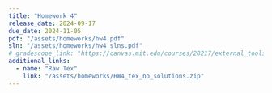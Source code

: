 ```yaml
---
title: "Homework 4"
release_date: 2024-09-17
due_date: 2024-11-05
pdf: "/assets/homeworks/hw4.pdf"
sln: "/assets/homeworks/hw4_slns.pdf"
# gradescope_link: "https://canvas.mit.edu/courses/28217/external_tools/369"
additional_links:
  - name: "Raw Tex"
    link: "/assets/homeworks/HW4_tex_no_solutions.zip"
---
```

